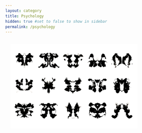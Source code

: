 ```yaml
---
layout: category
title: Psychology
hidden: true #set to false to show in sidebar
permalink: /psychology
---
```


<img src='/assets/img/materials/rorschach.jpg' style='width: 80%; margin-left: auto; margin-right: auto; padding: 1rem;'>

